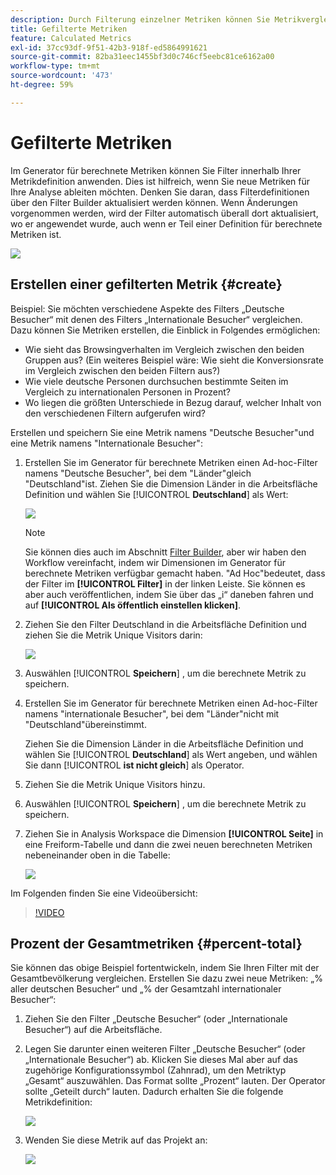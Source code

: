```yaml
---
description: Durch Filterung einzelner Metriken können Sie Metrikvergleiche innerhalb desselben Berichts vornehmen.
title: Gefilterte Metriken
feature: Calculated Metrics
exl-id: 37cc93df-9f51-42b3-918f-ed5864991621
source-git-commit: 82ba31eec1455bf3d0c746cf5eebc81ce6162a00
workflow-type: tm+mt
source-wordcount: '473'
ht-degree: 59%

---
```


# Gefilterte Metriken

Im Generator für berechnete Metriken können Sie Filter innerhalb Ihrer Metrikdefinition anwenden. Dies ist hilfreich, wenn Sie neue Metriken für Ihre Analyse ableiten möchten. Denken Sie daran, dass Filterdefinitionen über den Filter Builder aktualisiert werden können. Wenn Änderungen vorgenommen werden, wird der Filter automatisch überall dort aktualisiert, wo er angewendet wurde, auch wenn er Teil einer Definition für berechnete Metriken ist.

![](assets/german-visitors.png)

## Erstellen einer gefilterten Metrik {#create}

Beispiel: Sie möchten verschiedene Aspekte des Filters „Deutsche Besucher“ mit denen des Filters „Internationale Besucher“ vergleichen. Dazu können Sie Metriken erstellen, die Einblick in Folgendes ermöglichen:

* Wie sieht das Browsingverhalten im Vergleich zwischen den beiden Gruppen aus? (Ein weiteres Beispiel wäre: Wie sieht die Konversionsrate im Vergleich zwischen den beiden Filtern aus?)
* Wie viele deutsche Personen durchsuchen bestimmte Seiten im Vergleich zu internationalen Personen in Prozent?
* Wo liegen die größten Unterschiede in Bezug darauf, welcher Inhalt von den verschiedenen Filtern aufgerufen wird?

Erstellen und speichern Sie eine Metrik namens &quot;Deutsche Besucher&quot;und eine Metrik namens &quot;Internationale Besucher&quot;:

1. Erstellen Sie im Generator für berechnete Metriken einen Ad-hoc-Filter namens &quot;Deutsche Besucher&quot;, bei dem &quot;Länder&quot;gleich &quot;Deutschland&quot;ist. Ziehen Sie die Dimension Länder in die Arbeitsfläche Definition und wählen Sie [!UICONTROL **Deutschland**] als Wert:

   ![](assets/segment-from-dimension.png)

   >[!NOTE]
   >
   >Sie können dies auch im Abschnitt [Filter Builder](/help/components/filters/create-filters.md), aber wir haben den Workflow vereinfacht, indem wir Dimensionen im Generator für berechnete Metriken verfügbar gemacht haben. &quot;Ad Hoc&quot;bedeutet, dass der Filter im **[!UICONTROL Filter]** in der linken Leiste. Sie können es aber auch veröffentlichen, indem Sie über das „i“ daneben fahren und auf **[!UICONTROL Als öffentlich einstellen klicken]**.

1. Ziehen Sie den Filter Deutschland in die Arbeitsfläche Definition und ziehen Sie die Metrik Unique Visitors darin:

   ![](assets/german-visitors.png)

1. Auswählen [!UICONTROL **Speichern**] , um die berechnete Metrik zu speichern.

1. Erstellen Sie im Generator für berechnete Metriken einen Ad-hoc-Filter namens &quot;internationale Besucher&quot;, bei dem &quot;Länder&quot;nicht mit &quot;Deutschland&quot;übereinstimmt.

   Ziehen Sie die Dimension Länder in die Arbeitsfläche Definition und wählen Sie [!UICONTROL **Deutschland**] als Wert angeben, und wählen Sie dann [!UICONTROL **ist nicht gleich**] als Operator.

1. Ziehen Sie die Metrik Unique Visitors hinzu.

1. Auswählen [!UICONTROL **Speichern**] , um die berechnete Metrik zu speichern.

1. Ziehen Sie in Analysis Workspace die Dimension **[!UICONTROL Seite]** in eine Freiform-Tabelle und dann die zwei neuen berechneten Metriken nebeneinander oben in die Tabelle:

   ![](assets/workspace-pages.png)

Im Folgenden finden Sie eine Videoübersicht:

>[!VIDEO](https://video.tv.adobe.com/v/25407/?quality=12)

## Prozent der Gesamtmetriken {#percent-total}

Sie können das obige Beispiel fortentwickeln, indem Sie Ihren Filter mit der Gesamtbevölkerung vergleichen. Erstellen Sie dazu zwei neue Metriken: „% aller deutschen Besucher“ und „% der Gesamtzahl internationaler Besucher“:

1. Ziehen Sie den Filter „Deutsche Besucher“ (oder „Internationale Besucher“) auf die Arbeitsfläche.
1. Legen Sie darunter einen weiteren Filter „Deutsche Besucher“ (oder „Internationale Besucher“) ab. Klicken Sie dieses Mal aber auf das zugehörige Konfigurationssymbol (Zahnrad), um den Metriktyp „Gesamt“ auszuwählen. Das Format sollte „Prozent“ lauten. Der Operator sollte „Geteilt durch“ lauten. Dadurch erhalten Sie die folgende Metrikdefinition:

   ![](assets/cm_metric_total.png)

1. Wenden Sie diese Metrik auf das Projekt an:

   ![](assets/cm_percent_total.png)
